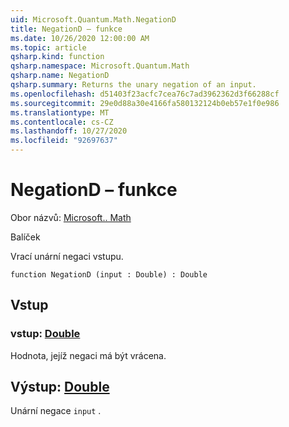 ```yaml
---
uid: Microsoft.Quantum.Math.NegationD
title: NegationD – funkce
ms.date: 10/26/2020 12:00:00 AM
ms.topic: article
qsharp.kind: function
qsharp.namespace: Microsoft.Quantum.Math
qsharp.name: NegationD
qsharp.summary: Returns the unary negation of an input.
ms.openlocfilehash: d51403f23acfc7cea76c7ad3962362d3f66288cf
ms.sourcegitcommit: 29e0d88a30e4166fa580132124b0eb57e1f0e986
ms.translationtype: MT
ms.contentlocale: cs-CZ
ms.lasthandoff: 10/27/2020
ms.locfileid: "92697637"
---
```

# <a name="negationd-function"></a>NegationD – funkce

Obor názvů: [Microsoft.. Math](xref:Microsoft.Quantum.Math)

Balíček [](https://nuget.org/packages/)


Vrací unární negaci vstupu.

```qsharp
function NegationD (input : Double) : Double
```


## <a name="input"></a>Vstup

### <a name="input--double"></a>vstup: [Double](xref:microsoft.quantum.lang-ref.double)

Hodnota, jejíž negaci má být vrácena.



## <a name="output--double"></a>Výstup: [Double](xref:microsoft.quantum.lang-ref.double)

Unární negace `input` .